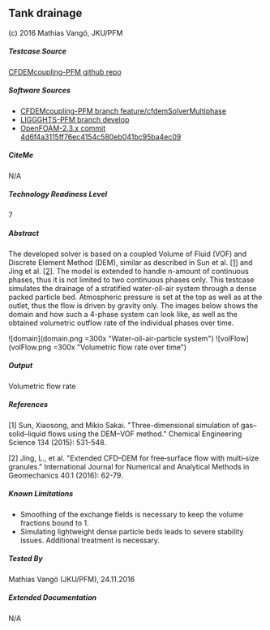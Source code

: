 ## Tank drainage

(c) 2016 Mathias Vangö, JKU/PFM

##### Testcase Source

[CFDEMcoupling-PFM github repo](https://github.com/ParticulateFlow/CFDEMcoupling/tree/feature/cfdemSolverMultiphase/tutorials/cfdemSolverMultiphase/TankDrainage)

##### Software Sources

* [CFDEMcoupling-PFM branch feature/cfdemSolverMultiphase](https://github.com/ParticulateFlow/CFDEMcoupling/tree/feature/cfdemSolverMultiphase)
* [LIGGGHTS-PFM branch develop](https://github.com/ParticulateFlow/LIGGGHTS/tree/develop)
* [OpenFOAM-2.3.x commit 4d6f4a3115ff76ec4154c580eb041bc95ba4ec09](https://github.com/OpenFOAM/OpenFOAM-2.3.x)

##### CiteMe

N/A

##### Technology Readiness Level

7

##### Abstract

The developed solver is based on a coupled Volume of Fluid (VOF) and Discrete Element Method (DEM), similar as described in Sun et al. [[1]](#ref1) and Jing et al. [[2]](#ref2). The model is extended to handle n-amount of continuous phases, thus it is not limited to two continuous phases only. This testcase simulates the drainage of a stratified water-oil-air system through a dense packed particle bed. Atmospheric pressure is set at the top as well as at the outlet, thus the flow is driven by gravity only. The images below shows the domain and how such a 4-phase system can look like, as well as the obtained volumetric outflow rate of the individual phases over time.

![domain](domain.png =300x "Water-oil-air-particle system") ![volFlow](volFlow.png =300x "Volumetric flow rate over time")

##### Output

Volumetric flow rate

##### References

<a name="ref1">\[1\]</a> Sun, Xiaosong, and Mikio Sakai. "Three-dimensional simulation of gas–solid–liquid flows using the DEM–VOF method." Chemical Engineering Science 134 (2015): 531-548.

<a name="ref2">\[2\]</a> Jing, L., et al. "Extended CFD–DEM for free‐surface flow with multi‐size granules." International Journal for Numerical and Analytical Methods in Geomechanics 40.1 (2016): 62-79.

##### Known Limitations

* Smoothing of the exchange fields is necessary to keep the volume fractions bound to 1.
* Simulating lightweight dense particle beds leads to severe stability issues. Additional treatment is necessary.

##### Tested By

Mathias Vangö (JKU/PFM), 24.11.2016

##### Extended Documentation

N/A
